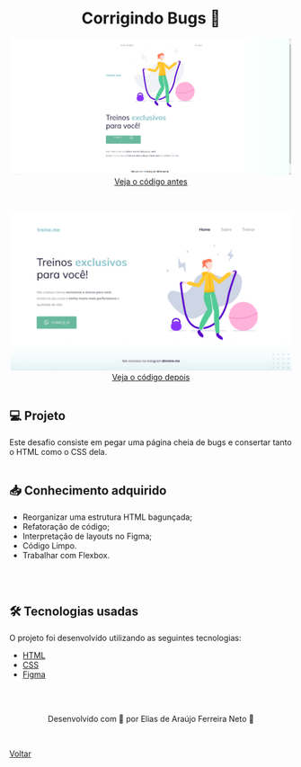<h1 align="center">Corrigindo Bugs 🔧</h1>



<div align="center" style="margin-bottom: 30px">
    <img src="./demonstracao_antes.png" style="width:500px;"> <br>  
    <a href="https://github.com/Elias-Neto/Explorer/tree/main/nivel-02/stage-02/desafios/corrigindo_bugs_02/antes"> Veja o código antes</a>
</div>

<br>

<div align="center">
    <img src="./demonstracao_depois(2).png" style="width:500px;"> <br>   
    <a href="https://github.com/Elias-Neto/Explorer/tree/main/nivel-02/stage-02/desafios/corrigindo_bugs_02/depois"> Veja o código depois</a>
</div>


<br>

<h2> 💻 Projeto </h2>
Este desafio consiste em pegar uma página cheia de bugs e consertar tanto o HTML como o CSS dela.

<br>
<br>

<h2> 📥 Conhecimento adquirido </h2>

* Reorganizar uma estrutura HTML bagunçada;
* Refatoração de código;
* Interpretação de layouts no Figma;
* Código Limpo.
* Trabalhar com Flexbox.

<br>
<br>

<h2> 🛠 Tecnologias usadas </h2>

O projeto foi desenvolvido utilizando as seguintes tecnologias:

- [HTML](https://www.w3schools.com/html/)
- [CSS](https://www.w3schools.com/css/default.asp)
- [Figma](https://www.figma.com/design/)

<br>
<br>

<p align="center"> Desenvolvido com 💜 por Elias de Araújo Ferreira Neto 👋 <p>

<br>

<a href="../README.md">Voltar</a>
